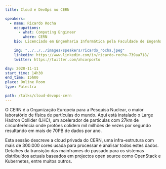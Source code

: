 ```yaml
---
title: Cloud e DevOps no CERN

speakers:
  - name: Ricardo Rocha
    occupations:
      - what: Computing Engineer
        where: CERN
    bio: Licenciado em Engenharia Informática pela Faculdade de Engenharia da Universidade do Porto, fez o estágio de fim de curso já no CERN na área de Grid Computing. Actualmente faz parte da equipa de Cloud do CERN focando-se em particular nas áreas de redes, containers e machine learning. No passado ajudou a desenvolver e operar vários componentes da Grid do LHC, uma rede de mais de 200 centros espalhados pelo mundo que ajudam a processar os dados do Large Hadron Collider.

    img: "../../../images/speakers/ricardo_rocha.jpeg"
    linkedin: https://www.linkedin.com/in/ricardo-rocha-739aa718/
    twitter: https://twitter.com/ahcorporto

day: 2020-11-11
start_time: 14h30
end_time: 15h00
place: Online Room
type: Palestra

path: /talks/cloud-devops-cern
---
```


O CERN é a Organização Europeia para a Pesquisa Nuclear, o maior laboratório de física de partículas do mundo. Aqui está instalado o Large Hadron Collider (LHC), um acelerador de partículas com 27km de circunferência onde protões colidem mil milhões de vezes por segundo resultando em mais de 70PB de dados por ano.

Esta sessão descreve a cloud privada do CERN, uma infra-estrutura com mais de 300.000 cores usada para processar e analisar todos estes dados. Detalhes da transição das mainframes do passado para os sistemas distribuídos actuais baseados em projectos open source como OpenStack e Kubernetes, entre muitos outros.
